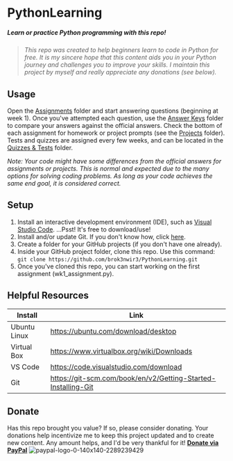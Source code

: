 # PythonLearning
##### Learn or practice Python programming with this repo!
> _This repo was created to help beginners learn to code in Python for free. It is my sincere hope that this content aids you in your Python journey and challenges you to improve your skills. I maintain this project by myself and really appreciate any donations (see below)._

## Usage
Open the [Assignments](https://github.com/brok3nwir3/PythonLearning/tree/main/Assignments) folder and start answering questions (beginning at week 1). Once you've attempted each question, use the [Answer Keys](https://github.com/brok3nwir3/PythonLearning/tree/main/Answer%20Keys) folder to compare your answers against the official answers. Check the bottom of each assignment for homework or project prompts (see the [Projects](https://github.com/brok3nwir3/PythonLearning/tree/main/Projects) folder). Tests and quizzes are assigned every few weeks, and can be located in the [Quizzes & Tests](https://github.com/brok3nwir3/PythonLearning/tree/main/Quizzes%20&%20Tests) folder.

_Note: Your code might have some differences from the official answers for assignments or projects. This is normal and expected due to the many options for solving coding problems. As long as your code achieves the same end goal, it is considered correct._

## Setup
 1. Install an interactive development environment (IDE), such as [Visual Studio Code](https://code.visualstudio.com/download). ...Psst! It's free to download/use!
 2. Install and/or update Git. If you don't know how, click [here](https://git-scm.com/book/en/v2/Getting-Started-Installing-Git).
 3. Create a folder for your GitHub projects (if you don't have one already).
 4. Inside your GitHub project folder, clone this repo. Use this command: `git clone https://github.com/brok3nwir3/PythonLearning.git`
 6. Once you've cloned this repo, you can start working on the first assignment (wk1_assignment.py).

## Helpful Resources


| Install | Link |
| ------ | ------ |
| Ubuntu Linux | https://ubuntu.com/download/desktop |
| Virtual Box | https://www.virtualbox.org/wiki/Downloads |
| VS Code | https://code.visualstudio.com/download |
| Git | https://git-scm.com/book/en/v2/Getting-Started-Installing-Git |

## Donate
Has this repo brought you value? If so, please consider donating. Your donations help incentivize me to keep this project updated and to create new content. Any amount helps, and I'd be very thankful for it!
**[Donate via PayPal](https://www.paypal.com/paypalme/brok3nwir3)**
![paypal-logo-0-140x140-2289239429](https://github.com/user-attachments/assets/d1dc3318-10cb-4746-970c-1b4a36c1a0ab)
